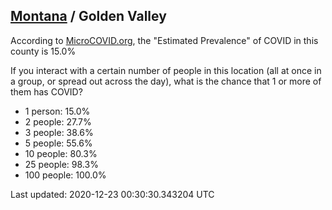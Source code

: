 
## [Montana](/united-states/montana) / Golden Valley

According to [MicroCOVID.org](http://microcovid.org),
the "Estimated Prevalence" of COVID in this county is 15.0%

If you interact with a certain number of people in this location
(all at once in a group, or spread out across the day), what is the chance that
1 or more of them has COVID?

- 1 person: 15.0%
- 2 people: 27.7%
- 3 people: 38.6%
- 5 people: 55.6%
- 10 people: 80.3%
- 25 people: 98.3%
- 100 people: 100.0%

Last updated: 2020-12-23 00:30:30.343204 UTC
